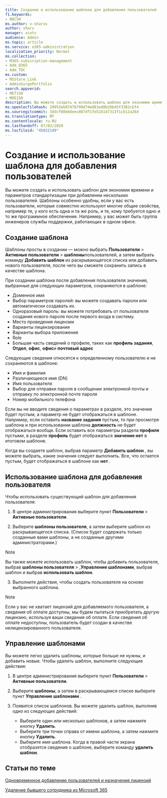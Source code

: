 ```yaml
---
title: Создание и использование шаблона для добавления пользователей
f1.keywords:
- NOCSH
ms.author: v-sharos
author: shars
manager: scotv
audience: Admin
ms.topic: article
ms.service: o365-administration
localization_priority: Normal
ms.collection:
- M365-subscription-management
- Adm_O365
- Adm_TOC
ms.custom:
- MSStore_Link
- AdminSurgePortfolio
search.appverid:
- MET150
- MOE150
description: Вы можете создать и использовать шаблон для экономии времени и параметров стандартизации при добавлении нескольких пользователей.
ms.openlocfilehash: 29953eb97476799d74e883ed8b20bd5f3382cbf4
ms.sourcegitcommit: 3ddcf08e8deec087df1fe524147313f1cb12a26d
ms.translationtype: MT
ms.contentlocale: ru-RU
ms.lasthandoff: 07/02/2020
ms.locfileid: "45022149"
---
```

# <a name="create-and-use-a-template-to-add-users"></a>Создание и использование шаблона для добавления пользователей

Вы можете создать и использовать шаблон для экономии времени и параметров стандартизации при добавлении нескольких пользователей. Шаблоны особенно удобны, если у вас есть пользователи, которые совместно используют многие общие свойства, например те, у кого есть одна и та же роль, и те, кому требуется одно и то же программное обеспечение. Например, у вас может быть группа инженеров службы поддержки, работающих в одном офисе.  

## <a name="create-a-template"></a>Создание шаблона

Шаблоны просты в создании &mdash; можно выбрать **Пользователи**  >  **Активные пользователи**  >  **шаблоны**пользователей, а затем выбрать команду **Добавить шаблон** из раскрывающегося списка или добавить нового пользователя, после чего вы сможете сохранить запись в качестве шаблона.

При создании шаблона после добавления пользователя значения, выбранные для следующих параметров, сохраняются в шаблоне:

- Доменное имя
- Выбор параметров паролей: вы можете создавать пароли или автоматически создавать их.
- Одноразовый пароль: вы можете потребовать от пользователя создания нового пароля после первого входа в систему.
- Место проведения лицензии
- Варианты лицензирования
- Варианты выбора приложения
- Role
- Большая часть сведений о профиле, таких как **профиль задания**, **Отдел**, **офис**, **офис**и **почтовый адрес** 

Следующие сведения относятся к определенному пользователю и не сохраняются в шаблоне:

- Имя и фамилия
- Различающееся имя (DN)
- Имя пользователя
- Выбор для отправки пароля в сообщении электронной почты и отправку по электронной почте пароля
- Номер мобильного телефона

Если вы не вводите сведения о параметрах в разделе, это значение будет пустым, а параметр не будет отображаться в шаблоне. Например, если оставить **название задания** пустым, то при просмотре шаблона и при использовании шаблона **должность** не будет отображаться вообще. Если оставить все параметры раздела **профиля** пустыми, в разделе **профиль** будет отображаться **значение нет** в итоговом шаблоне.

Когда вы создаете шаблон, выбрав параметр **Добавить шаблон** , вы можете выбрать, какие значения следует выполнить. Все, что остается пустым, будет отображаться в шаблоне как **нет** .

## <a name="use-a-template-to-add-a-user"></a>Использование шаблона для добавления пользователя

Чтобы использовать существующий шаблон для добавления пользователя:

1. В центре администрирования выберите пункт **Пользователи**  >  **Активные пользователи**.

2. Выберите **шаблоны пользователя**, а затем выберите шаблон из раскрывающегося списка. (Список будет содержать только созданные вами шаблоны, а не созданные другими администраторами.)

 > [!NOTE]
 > Вы также можете использовать шаблон, чтобы добавить пользователя, выбрав **шаблоны пользователя**  >  ,**Управление шаблонами**, выбрав шаблон и выбрав **использовать шаблон**.

3. Выполните действия, чтобы создать пользователя на основе выбранного шаблона.

> [!NOTE]
> Если у вас не хватает лицензий для добавляемого пользователя, а сведения об оплате доступны, мы будем пытаться приобретать другую лицензию, используя ваши сведения об оплате. Если сведения об оплате недоступны, пользователь будет создан в качестве нелицензированного пользователя.

## <a name="manage-templates"></a>Управление шаблонами

Вы можете легко удалить шаблоны, которые больше не нужны, и добавить новые. Чтобы удалить шаблон, выполните следующие действия:

1. В центре администрирования выберите пункт **Пользователи**  >  **Активные пользователи**.

2. Выберите **шаблоны**, а затем в раскрывающемся списке выберите пункт **Управление шаблонами** .

3. Появится список шаблонов. Вы можете удалить шаблон, выполнив одно из следующих действий:
    - Выберите один или несколько шаблонов, а затем нажмите кнопку **Удалить**. 
    - Выберите три точки справа от имени шаблона, а затем нажмите кнопку **Удалить**.
    - Выберите имя шаблона. Когда в правой части экрана отобразятся сведения о шаблоне, выберите команду **удалить шаблон**.

## <a name="related-articles"></a>Статьи по теме

[Одновременное добавление пользователей и назначение лицензий](add-users.md)

[Удаление бывшего сотрудника из Microsoft 365](remove-former-employee.md)
  
